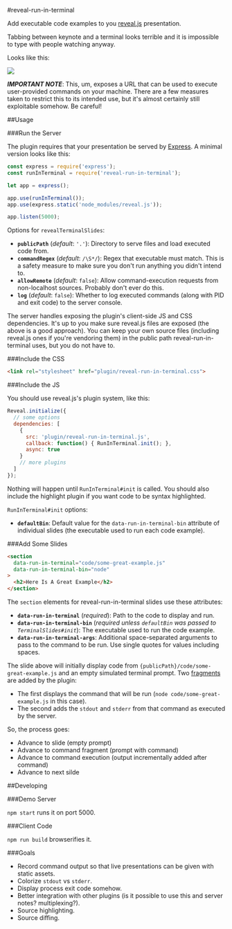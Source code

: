 #reveal-run-in-terminal

Add executable code examples to you [reveal.js](https://github.com/hakimel/reveal.js/#revealjs) presentation.

Tabbing between keynote and a terminal looks terrible and it is impossible to type with people watching anyway.

Looks like this:

![](https://github.com/dluxemburg/reveal-run-in-terminal/blob/master/demo.gif?raw=true)

_**IMPORTANT NOTE**_: This, um, exposes a URL that can be used to execute user-provided commands on your machine. There are a few measures taken to restrict this to its intended use, but it's almost certainly still exploitable somehow. Be careful!

##Usage

###Run the Server

The plugin requires that your presentation be served by [Express](https://expressjs.com/). A minimal version looks like this:

```javascript
const express = require('express');
const runInTerminal = require('reveal-run-in-terminal');

let app = express();

app.use(runInTerminal());
app.use(express.static('node_modules/reveal.js'));

app.listen(5000);
```

Options for `revealTerminalSlides`:

- **`publicPath`** (_default_: `'.'`): Directory to serve files and load executed code from.
- **`commandRegex`** (_default_: `/\S*/`): Regex that executable must match. This is a safety measure to make sure you don't run anything you didn't intend to.
- **`allowRemote`** (_default_: `false`): Allow command-execution requests from non-localhost sources. Probably don't ever do this.
- **`log`** (_default_: `false`): Whether to log executed commands (along with PID and exit code) to the server console.

The server handles exposing the plugin's client-side JS and CSS dependencies. It's up to you make sure reveal.js files are exposed (the above is a good approach). You can keep your own source files (including reveal.js ones if you're vendoring them) in the public path reveal-run-in-terminal uses, but you do not have to.

###Include the CSS

```html
<link rel="stylesheet" href="plugin/reveal-run-in-terminal.css">
```

###Include the JS

You should use reveal.js's plugin system, like this:

```javascript
Reveal.initialize({
  // some options
  dependencies: [
    {
      src: 'plugin/reveal-run-in-terminal.js',
      callback: function() { RunInTerminal.init(); },
      async: true
    }
    // more plugins
  ]
});
```

Nothing will happen until `RunInTerminal#init` is called. You should also include the highlight plugin if you want code to be syntax highlighted.

`RunInTerminal#init` options:

- **`defaultBin`**: Default value for the `data-run-in-terminal-bin` attribute of individual slides (the executable used to run each code example).

###Add Some Slides

```html
<section
  data-run-in-terminal="code/some-great-example.js"
  data-run-in-terminal-bin="node"
>
  <h2>Here Is A Great Example</h2>
</section>
```

The `section` elements for reveal-run-in-terminal slides use these attributes:

- **`data-run-in-terminal`** (_required_): Path to the code to display and run.
- **`data-run-in-terminal-bin`** (_required unless `defaultBin` was passed to `TerminalSlides#init`_): The executable used to run the code example.
- **`data-run-in-terminal-args`**: Additional space-separated arguments to pass to the command to be run. Use single quotes for values including spaces.

The slide above will initially display code from `{publicPath}/code/some-great-example.js` and an empty simulated terminal prompt. Two [fragments](https://github.com/hakimel/reveal.js/#fragments) are added by the plugin:

- The first displays the command that will be run (`node code/some-great-example.js` in this case).
- The second adds the `stdout` and `stderr` from that command as executed by the server.

So, the process goes:

- Advance to slide (empty prompt)
- Advance to command fragment (prompt with command)
- Advance to command execution (output incrementally added after command)
- Advance to next silde

##Developing

###Demo Server

`npm start` runs it on port 5000.

###Client Code

`npm run build` browserifies it.

###Goals

- Record command output so that live presentations can be given with static assets.
- Colorize `stdout` vs `stderr`.
- Display process exit code somehow.
- Better integration with other plugins (is it possible to use this and server notes? multiplexing?).
- Source highlighting.
- Source diffing.

